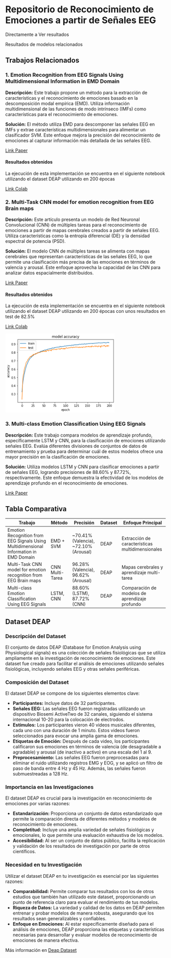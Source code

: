 # Repositorio de Reconocimiento de Emociones a partir de Señales EEG

Directamente a   Ver resultados

Resultados de modelos relacionados

## Trabajos Relacionados

### 1. Emotion Recognition from EEG Signals Using Multidimensional Information in EMD Domain

**Descripción:** Este trabajo propone un método para la extracción de características y el reconocimiento de emociones basado en la descomposición modal empírica (EMD). Utiliza información multidimensional de las funciones de modo intrínseco (IMFs) como características para el reconocimiento de emociones.

**Solución:** El método utiliza EMD para descomponer las señales EEG en IMFs y extrae características multidimensionales para alimentar un clasificador SVM. Este enfoque mejora la precisión del reconocimiento de emociones al capturar información más detallada de las señales EEG.

[Link Paper](https://onlinelibrary.wiley.com/doi/10.1155/2017/8317357)


#### Resultados obtenidos


La ejecución de esta implementación se encuentra en el siguiente notebook utilizando el dataset DEAP utilizando en 200 épocas

[Link Colab](https://colab.research.google.com/drive/1WrATP0vMAtg0CexIkO7k335cPNExIUkE?usp=sharing)

### 2. Multi-Task CNN model for emotion recognition from EEG Brain maps

**Descripción:** Este artículo presenta un modelo de Red Neuronal Convolucional (CNN) de múltiples tareas para el reconocimiento de emociones a partir de mapas cerebrales creados a partir de señales EEG. Utiliza características como la entropía diferencial (DE) y la densidad espectral de potencia (PSD).

**Solución:** El modelo CNN de múltiples tareas se alimenta con mapas cerebrales que representan características de las señales EEG, lo que permite una clasificación más precisa de las emociones en términos de valencia y arousal. Este enfoque aprovecha la capacidad de las CNN para analizar datos espacialmente distribuidos.

[Link Paper](https://www.researchgate.net/publication/356727064_Multi-Task_CNN_model_for_emotion_recognition_from_EEG_Brain_maps)

#### Resultados obtenidos

La ejecución de esta implementación se encuentra en el siguiente notebook utilizando el dataset DEAP utilizando en 200 épocas con unos resultados en test de 82.5%

[Link Colab](https://colab.research.google.com/drive/1PylfW9CCpFXbsfmkFgX_yyUH3wmR2aDn#scrollTo=4ZgJPO-bvo4B)

![alt text](image-2.png)
### 3. Multi-class Emotion Classification Using EEG Signals

**Descripción:** Este trabajo compara modelos de aprendizaje profundo, específicamente LSTM y CNN, para la clasificación de emociones utilizando señales EEG. Evalúa diferentes divisiones de conjuntos de datos de entrenamiento y prueba para determinar cuál de estos modelos ofrece una mayor precisión en la clasificación de emociones.

**Solución:** Utiliza modelos LSTM y CNN para clasificar emociones a partir de señales EEG, logrando precisiones de 88.60% y 87.72%, respectivamente. Este enfoque demuestra la efectividad de los modelos de aprendizaje profundo en el reconocimiento de emociones.

[Link Paper](https://link.springer.com/chapter/10.1007/978-981-16-0401-0_38)

## Tabla Comparativa

| Trabajo | Método | Precisión | Dataset | Enfoque Principal |
| --- | --- | --- | --- | --- |
| Emotion Recognition from EEG Signals Using Multidimensional Information in EMD Domain | EMD + SVM | ~70.41% (Valencia), ~72.10% (Arousal) | DEAP | Extracción de características multidimensionales |
| Multi-Task CNN model for emotion recognition from EEG Brain maps | CNN Multi-Tarea | 96.28% (Valencia), 96.62% (Arousal) | DEAP | Mapas cerebrales y aprendizaje multi-tarea |
| Multi-class Emotion Classification Using EEG Signals | LSTM, CNN | 88.60% (LSTM), 87.72% (CNN) | DEAP | Comparación de modelos de aprendizaje profundo |



## Dataset DEAP

### Descripción del Dataset

El conjunto de datos DEAP (Database for Emotion Analysis using Physiological signals) es una colección de señales fisiológicas que se utiliza ampliamente en la investigación de reconocimiento de emociones. Este dataset fue creado para facilitar el análisis de emociones utilizando señales fisiológicas, incluyendo señales EEG y otras señales periféricas.

### Composición del Dataset

El dataset DEAP se compone de los siguientes elementos clave:

- **Participantes:** Incluye datos de 32 participantes.
- **Señales EEG:** Las señales EEG fueron registradas utilizando un dispositivo Biosemi ActiveTwo de 32 canales, siguiendo el sistema internacional 10-20 para la colocación de electrodos.
- **Estímulos:** Los participantes vieron 40 videos musicales diferentes, cada uno con una duración de 1 minuto. Estos videos fueron seleccionados para evocar una amplia gama de emociones.
- **Etiquetas de Emoción:** Después de cada video, los participantes calificaron sus emociones en términos de valencia (de desagradable a agradable) y arousal (de inactivo a activo) en una escala del 1 al 9.
- **Preprocesamiento:** Las señales EEG fueron preprocesadas para eliminar el ruido utilizando registros EMG y EOG, y se aplicó un filtro de paso de banda entre 4 Hz y 45 Hz. Además, las señales fueron submuestreadas a 128 Hz.

### Importancia en las Investigaciones

El dataset DEAP es crucial para la investigación en reconocimiento de emociones por varias razones:

- **Estandarización:** Proporciona un conjunto de datos estandarizado que permite la comparación directa de diferentes métodos y modelos de reconocimiento de emociones.
- **Completitud:** Incluye una amplia variedad de señales fisiológicas y emocionales, lo que permite una evaluación exhaustiva de los modelos.
- **Accesibilidad:** Al ser un conjunto de datos público, facilita la replicación y validación de los resultados de investigación por parte de otros científicos.

### Necesidad en tu Investigación

Utilizar el dataset DEAP en tu investigación es esencial por las siguientes razones:

- **Comparabilidad:** Permite comparar tus resultados con los de otros estudios que también han utilizado este dataset, proporcionando un punto de referencia claro para evaluar el rendimiento de tus modelos.
- **Riqueza de Datos:** La variedad y calidad de los datos en DEAP permiten entrenar y probar modelos de manera robusta, asegurando que los resultados sean generalizables y confiables.
- **Enfoque en Emociones:** Al estar específicamente diseñado para el análisis de emociones, DEAP proporciona las etiquetas y características necesarias para desarrollar y evaluar modelos de reconocimiento de emociones de manera efectiva.


Más información en [Deap Dataset](https://www.eecs.qmul.ac.uk/mmv/datasets/deap/)
